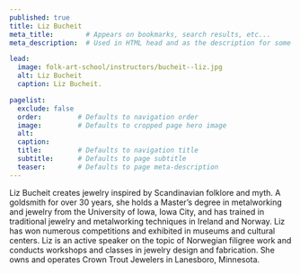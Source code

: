 ```yaml
---
published: true
title: Liz Bucheit
meta_title:        # Appears on bookmarks, search results, etc...
meta_description:  # Used in HTML head and as the description for some search engines

lead:
  image: folk-art-school/instructors/bucheit--liz.jpg
  alt: Liz Bucheit
  caption: Liz Bucheit.

pagelist:
  exclude: false
  order:         # Defaults to navigation order  
  image:         # Defaults to cropped page hero image
  alt:
  caption:
  title:         # Defaults to navigation title
  subtitle:      # Defaults to page subtitle
  teaser:        # Defaults to page meta-description  
---
```

Liz Bucheit creates jewelry inspired by Scandinavian folklore and myth. A goldsmith for over 30 years, she holds a Master’s degree in metalworking and jewelry from the University of Iowa, Iowa City, and has trained in traditional jewelry and metalworking techniques in Ireland and Norway. Liz has won numerous competitions and exhibited in museums and cultural centers. Liz is an active speaker on the topic of Norwegian filigree work and conducts workshops and classes in jewelry design and fabrication. She owns and operates Crown Trout Jewelers in Lanesboro, Minnesota.